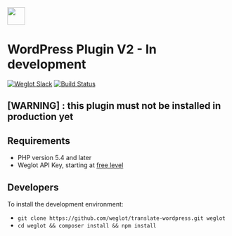 <!-- logo -->
<img src="https://cdn.weglot.com/logo/logo-hor.png" height="40" />

# WordPress Plugin V2 - In development

[![Weglot Slack][slack-image]][slack-url]
[![Build Status][travis-image]][travis-url]


## [WARNING] : this plugin must not be installed in production yet


## Requirements
- PHP version 5.4 and later
- Weglot API Key, starting at [free level](https://dashboard.weglot.com/register)


## Developers

To install the development environment:
- `git clone https://github.com/weglot/translate-wordpress.git weglot`
- `cd weglot && composer install && npm install`


[travis-image]: https://api.travis-ci.com/weglot/weglot-wordpress.svg?branch=dev
[travis-url]: https://travis-ci.com/weglot/weglot-wordpress

[slack-image]: https://weglot-community.now.sh/badge.svg
[slack-url]: https://weglot-community.now.sh/


